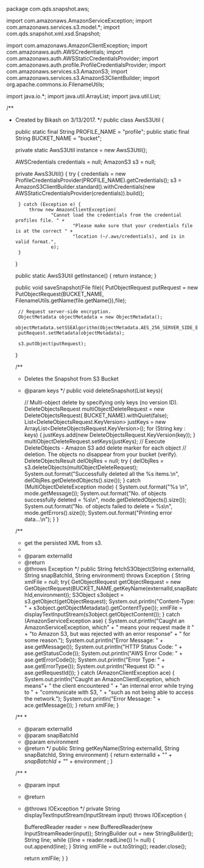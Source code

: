 
package com.qds.snapshot.aws;

import com.amazonaws.AmazonServiceException;
import com.amazonaws.services.s3.model.*;
import com.qds.snapshot.xml.xsd.Snapshot;

import com.amazonaws.AmazonClientException;
import com.amazonaws.auth.AWSCredentials;
import com.amazonaws.auth.AWSStaticCredentialsProvider;
import com.amazonaws.auth.profile.ProfileCredentialsProvider;
import com.amazonaws.services.s3.AmazonS3;
import com.amazonaws.services.s3.AmazonS3ClientBuilder;
import org.apache.commons.io.FilenameUtils;

import java.io.*;
import java.util.ArrayList;
import java.util.List;

/**
 * Created by Bikash on 3/13/2017.
 */
public class AwsS3Util {

    public static final String PROFILE_NAME = "profile";
    public static final String BUCKET_NAME = "bucket";

    private static AwsS3Util  instance = new AwsS3Util();

    AWSCredentials credentials = null;
    AmazonS3 s3 = null;

    private AwsS3Util() {
        try {
            credentials = new ProfileCredentialsProvider(PROFILE_NAME).getCredentials();
            s3 = AmazonS3ClientBuilder.standard().withCredentials(new AWSStaticCredentialsProvider(credentials)).build();

        } catch (Exception e) {
            throw new AmazonClientException(
                    "Cannot load the credentials from the credential profiles file. " +
                            "Please make sure that your credentials file is at the correct " +
                            "location (~/.aws/credentials), and is in valid format.",
                    e);
        }
    }

    public static AwsS3Util getInstance() {
        return instance;
    }


    public void saveSnapshot(File file){
        PutObjectRequest putRequest =  new PutObjectRequest(BUCKET_NAME, FilenameUtils.getName(file.getName()),file);

        // Request server-side encryption.
        ObjectMetadata objectMetadata = new ObjectMetadata();
        objectMetadata.setSSEAlgorithm(ObjectMetadata.AES_256_SERVER_SIDE_ENCRYPTION);
        putRequest.setMetadata(objectMetadata);

        s3.putObject(putRequest);
    }

    /**
     * Deletes the Snapshot from S3 Bucket
     * @param keys
     */
    public void deleteSnapshot(List<String> keys){

        // Multi-object delete by specifying only keys (no version ID).
        DeleteObjectsRequest multiObjectDeleteRequest = new DeleteObjectsRequest(
                BUCKET_NAME).withQuiet(false);
        List<DeleteObjectsRequest.KeyVersion> justKeys = new ArrayList<DeleteObjectsRequest.KeyVersion>();
        for (String key : keys) {
            justKeys.add(new DeleteObjectsRequest.KeyVersion(key));
        }
        multiObjectDeleteRequest.setKeys(justKeys);
        // Execute DeleteObjects - Amazon S3 add delete marker for each object
        // deletion. The objects no disappear from your bucket (verify).
        DeleteObjectsResult delObjRes = null;
        try {
            delObjRes = s3.deleteObjects(multiObjectDeleteRequest);
            System.out.format("Successfully deleted all the %s items.\n", delObjRes.getDeletedObjects().size());
        } catch (MultiObjectDeleteException mode) {
            System.out.format("%s \n", mode.getMessage());
            System.out.format("No. of objects successfully deleted = %s\n", mode.getDeletedObjects().size());
            System.out.format("No. of objects failed to delete = %s\n", mode.getErrors().size());
            System.out.format("Printing error data...\n");
        }
    }



    /**
     * get the persisted XML from s3.
     *
     * @param externalId
     * @return
     * @throws Exception
     */
    public String fetchS3Object(String externalId, String snapBatchId, String environment) throws Exception {
        String xmlFile = null;
        try{
        GetObjectRequest getObjectRequest = new GetObjectRequest(BUCKET_NAME,getKeyName(externalId,snapBatchId,environment));
        S3Object s3object = s3.getObject(getObjectRequest);
        System.out.println("Content-Type: "  +
                s3object.getObjectMetadata().getContentType());
        xmlFile = displayTextInputStream(s3object.getObjectContent());
        } catch (AmazonServiceException ase) {
            System.out.println("Caught an AmazonServiceException, which" +
                    " means your request made it " +
                    "to Amazon S3, but was rejected with an error response" +
                    " for some reason.");
            System.out.println("Error Message:    " + ase.getMessage());
            System.out.println("HTTP Status Code: " + ase.getStatusCode());
            System.out.println("AWS Error Code:   " + ase.getErrorCode());
            System.out.println("Error Type:       " + ase.getErrorType());
            System.out.println("Request ID:       " + ase.getRequestId());
        } catch (AmazonClientException ace) {
            System.out.println("Caught an AmazonClientException, which means"+
                    " the client encountered " +
                    "an internal error while trying to " +
                    "communicate with S3, " +
                    "such as not being able to access the network.");
            System.out.println("Error Message: " + ace.getMessage());
        }
        return xmlFile;
    }

    /**
     *
     * @param externalId
     * @param snapBatchId
     * @param environment
     * @return
     */
    public String getKeyName(String externalId, String snapBatchId, String environment) {
        return externalId + "_" + snapBatchId + "_" + environment ;
    }

    /**
     *
     * @param input
     * @return
     * @throws IOException
     */
    private String displayTextInputStream(InputStream input)
            throws IOException {

        BufferedReader reader = new BufferedReader(new
                InputStreamReader(input));
        StringBuilder out = new StringBuilder();
        String line;
        while ((line = reader.readLine()) != null) {
            out.append(line);
        }
        String xmlFile = out.toString();
        reader.close();

        return xmlFile;
    }
}

